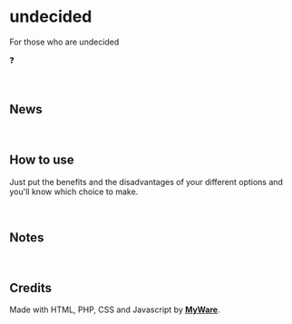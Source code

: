 # undecided

For those who are undecided

❓

<br>

News
----------------------------

<br>

How to use
---------------------------

Just put the benefits and the disadvantages of your different options and you'll know which choice to make.

<br>

Notes
---------------------------

<br>

Credits
---------------------------

Made with HTML, PHP, CSS and Javascript by <a href="https://myware386.github.io/myware-website/">**MyWare**</a>.

